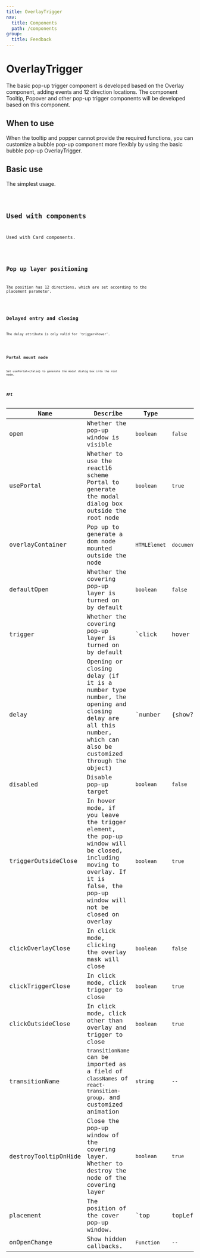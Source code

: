 ```yaml
---
title: OverlayTrigger
nav:
  title: Components
  path: /components
group:
  title: Feedback
---
```


# OverlayTrigger

The basic pop-up trigger component is developed based on the Overlay component, adding events and 12 direction locations. The component Tooltip, Popover and other pop-up trigger components will be developed based on this component.

## When to use

When the tooltip and popper cannot provide the required functions, you can customize a bubble pop-up component more flexibly by using the basic bubble pop-up OverlayTrigger.

## Basic use

The simplest usage.

<code src='./demo/basic.tsx' />

## Used with components

Used with Card components.

<code src='./demo/withcomp.tsx' />

## Pop up layer positioning

The position has 12 directions, which are set according to the placement parameter.

<code src='./demo/placement.tsx' />

## Delayed entry and closing

The delay attribute is only valid for 'trigger=hover'.

<code src='./demo/delay.tsx'/>

## Portal mount node

Set usePortal={false} to generate the modal dialog box into the root node.

<code src='./demo/noPortal.tsx' />

## API

| Name        | Describe      | Type                                       | default   |
| ----------- | ---------------- | ------------------------------------------ | --------- |
| open        | Whether the pop-up window is visible         | `boolean`         | `false` |
| usePortal    | Whether to use the react16 scheme Portal to generate the modal dialog box outside the root node         | `boolean`                                  | `true`   |
| overlayContainer      | Pop up to generate a dom node mounted outside the node   | `HTMLElemet`                   | `document.body`   |
| defaultOpen     | Whether the covering pop-up layer is turned on by default         | `boolean`                                  | `false`   |
| trigger        | Whether the covering pop-up layer is turned on by default         | `click|hover|focus` | `hover`   |
| delay | Opening or closing delay (if it is a number type number, the opening and closing delay are all this number, which can also be customized through the object)    | `number|{show?:number,hide?:number}`                                | ``   |
| disabled | Disable pop-up target | `boolean`                                 | `false`      |
| triggerOutsideClose     | In hover mode, if you leave the trigger element, the pop-up window will be closed, including moving to overlay. If it is false, the pop-up window will not be closed on overlay  | `boolean` | `true`    |
| clickOverlayClose | In click mode, clicking the overlay mask will close | `boolean`        |`false` |
| clickTriggerClose | In click mode, click trigger to close        | `boolean`        | `true`    |
| clickOutsideClose | In click mode, click other than overlay and trigger to close        | `boolean`        | `true`    |
| transitionName | `transitionName` can be imported as a field of `classNames` of `react-transition-group`, and customized animation  | `string`   | `--`  |
| destroyTooltipOnHide | Close the pop-up window of the covering layer. Whether to destroy the node of the covering layer | `boolean`        | `true`    |
| placement	 | The position of the cover pop-up window.        | `top|topLeft|topRight|left|leftTop|leftBottom|right|rightTop|rightBottom|bottom|bottomLeft|bottomRight`        | `top`    |
| onOpenChange | 	Show hidden callbacks.| `Function`        | `--`    |